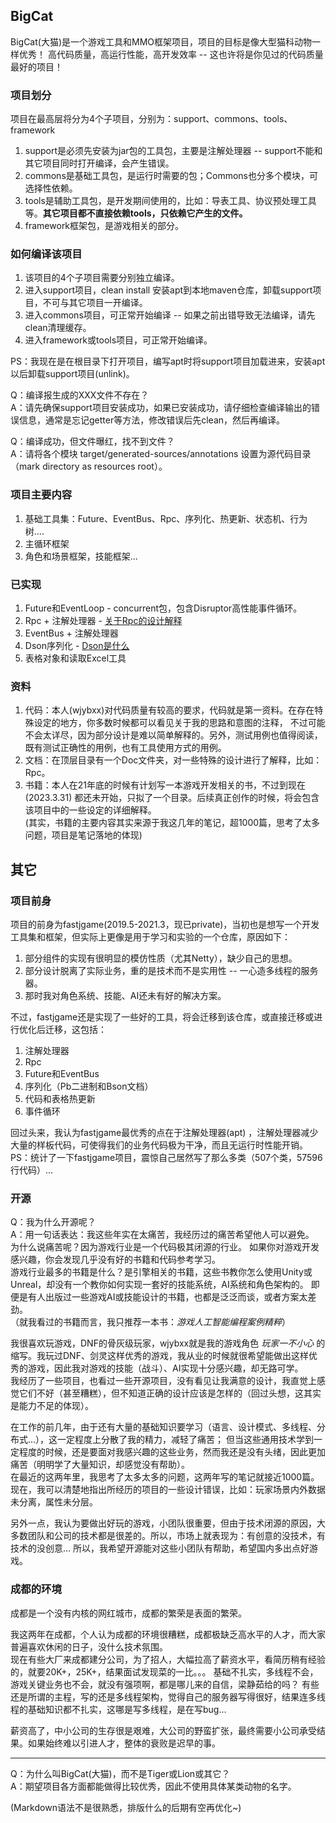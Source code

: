 ## BigCat

BigCat(大猫)是一个游戏工具和MMO框架项目，项目的目标是像大型猫科动物一样优秀！
高代码质量，高运行性能，高开发效率 -- 这也许将是你见过的代码质量最好的项目！

### 项目划分

项目在最高层将分为4个子项目，分别为：support、commons、tools、framework

1. support是必须先安装为jar包的工具包，主要是注解处理器 -- support不能和其它项目同时打开编译，会产生错误。
2. commons是基础工具包，是运行时需要的包；Commons也分多个模块，可选择性依赖。
3. tools是辅助工具包，是开发期间使用的，比如：导表工具、协议预处理工具等。**其它项目都不直接依赖tools，只依赖它产生的文件。**
4. framework框架包，是游戏相关的部分。

### 如何编译该项目

1. 该项目的4个子项目需要分别独立编译。
2. 进入support项目，clean install 安装apt到本地maven仓库，卸载support项目，不可与其它项目一开编译。
3. 进入commons项目，可正常开始编译 -- 如果之前出错导致无法编译，请先clean清理缓存。
4. 进入framework或tools项目，可正常开始编译。

PS：我现在是在根目录下打开项目，编写apt时将support项目加载进来，安装apt以后卸载support项目(unlink)。

Q：编译报生成的XXX文件不存在？  
A：请先确保support项目安装成功，如果已安装成功，请仔细检查编译输出的错误信息，通常是忘记getter等方法，修改错误后先clean，然后再编译。

Q：编译成功，但文件曝红，找不到文件？  
A：请将各个模块 target/generated-sources/annotations 设置为源代码目录（mark directory as resources root）。

### 项目主要内容

1. 基础工具集：Future、EventBus、Rpc、序列化、热更新、状态机、行为树....
2. 主循环框架
3. 角色和场景框架，技能框架...

### 已实现

1. Future和EventLoop - concurrent包，包含Disruptor高性能事件循环。
2. Rpc + 注解处理器 - [关于Rpc的设计解释](https://github.com/hl845740757/BigCat/blob/dev/doc/Rpc.md)
3. EventBus + 注解处理器
4. Dson序列化 - [Dson是什么](https://github.com/hl845740757/BigCat/blob/dev/doc/Dson.md)
5. 表格对象和读取Excel工具

### 资料

1. 代码：本人(wjybxx)对代码质量有较高的要求，代码就是第一资料。在存在特殊设定的地方，你多数时候都可以看见关于我的思路和意图的注释，
   不过可能不会太详尽，因为部分设计是难以简单解释的。另外，测试用例也值得阅读，既有测试正确性的用例，也有工具使用方式的用例。
2. 文档：在顶层目录有一个Doc文件夹，对一些特殊的设计进行了解释，比如：Rpc。
3. 书籍：本人在21年底的时候有计划写一本游戏开发相关的书，不过到现在(2023.3.31)
   都还未开始，只拟了一个目录。后续真正创作的时候，将会包含该项目中的一些设定的详细解释。  
   (其实，书籍的主要内容其实来源于我这几年的笔记，超1000篇，思考了太多问题，项目是笔记落地的体现)

## 其它

### 项目前身

项目的前身为fastjgame(2019.5-2021.3，现已private)，当初也是想写一个开发工具集和框架，但实际上更像是用于学习和实验的一个仓库，原因如下：

1. 部分组件的实现有很明显的模仿性质（尤其Netty），缺少自己的思想。
2. 部分设计脱离了实际业务，重的是技术而不是实用性 -- 一心造多线程的服务器。
3. 那时我对角色系统、技能、AI还未有好的解决方案。

不过，fastjgame还是实现了一些好的工具，将会迁移到该仓库，或直接迁移或进行优化后迁移，这包括：

1. 注解处理器
2. Rpc
3. Future和EventBus
4. 序列化（Pb二进制和Bson文档）
5. 代码和表格热更新
6. 事件循环

回过头来，我认为fastjgame最优秀的点在于注解处理器(apt)
，注解处理器减少大量的样板代码，可使得我们的业务代码极为干净，而且无运行时性能开销。  
PS：统计了一下fastjgame项目，震惊自己居然写了那么多类（507个类，57596行代码）...

### 开源

Q：我为什么开源呢？  
A：用一句话表达：我这些年实在太痛苦，我经历过的痛苦希望他人可以避免。  
为什么说痛苦呢？因为游戏行业是一个代码极其闭源的行业。 如果你对游戏开发感兴趣，你会发现几乎没有好的书籍和代码参考学习。  
游戏行业最多的书籍是什么？是引擎相关的书籍，这些书教你怎么使用Unity或Unreal，却没有一个教你如何实现一套好的技能系统，AI系统和角色架构的。
即便是有人出版过一些游戏AI或技能设计的书籍，也都是泛泛而谈，或者方案太差劲。  
（就我看过的书籍而言，我只推荐一本书：*游戏人工智能编程案例精粹*）

我很喜欢玩游戏，DNF的骨灰级玩家，wjybxx就是我的游戏角色 *玩家一不小心*
的缩写。我玩过DNF、剑灵这样优秀的游戏，我从业的时候就很希望能做出这样优秀的游戏，因此我对游戏的技能（战斗）、AI实现十分感兴趣，却无路可学。  
我经历了一些项目，也看过一些开源项目，没有看见让我满意的设计，我直觉上感觉它们不好（甚至糟糕），但不知道正确的设计应该是怎样的（回过头想，这其实是能力不足的体现）。

在工作的前几年，由于还有大量的基础知识要学习（语言、设计模式、多线程、分布式...），这一定程度上分散了我的精力，减轻了痛苦；
但当这些通用技术学到一定程度的时候，还是要面对我感兴趣的这些业务，然而我还是没有头绪，因此更加痛苦（明明学了大量知识，却感觉没有帮助）。  
在最近的这两年里，我思考了太多太多的问题，这两年写的笔记就接近1000篇。现在，我可以清楚地指出所经历的项目的一些设计错误，比如：玩家场景内外数据未分离，属性未分层。

另外一点，我认为要做出好玩的游戏，小团队很重要，但由于技术闭源的原因，大多数团队和公司的技术都是很差的。所以，市场上就表现为：有创意的没技术，有技术的没创意...
所以，我希望开源能对这些小团队有帮助，希望国内多出点好游戏。

### 成都的环境

成都是一个没有内核的网红城市，成都的繁荣是表面的繁荣。

我这两年在成都，个人认为成都的环境很糟糕，成都极缺乏高水平的人才，而大家普遍喜欢休闲的日子，没什么技术氛围。  
现在有些大厂来成都建分公司，为了招人，大幅拉高了薪资水平，看简历稍有经验的，就要20K+，25K+，结果面试发现菜的一比。。。
基础不扎实，多线程不会，游戏关键业务也不会，就没有强项啊，都是哪儿来的自信，梁静茹给的吗？
有些还是所谓的主程，写的还是多线程架构，觉得自己的服务器写得很好，结果连多线程的基础知识都不扎实，这哪是写多线程，是在写bug...

薪资高了，中小公司的生存很是艰难，大公司的野蛮扩张，最终需要小公司承受结果。如果始终难以引进人才，整体的衰败是迟早的事。  

---
Q：为什么叫BigCat(大猫)，而不是Tiger或Lion或其它？  
A：期望项目各方面都能做得比较优秀，因此不使用具体某类动物的名字。

(Markdown语法不是很熟悉，排版什么的后期有空再优化~)
